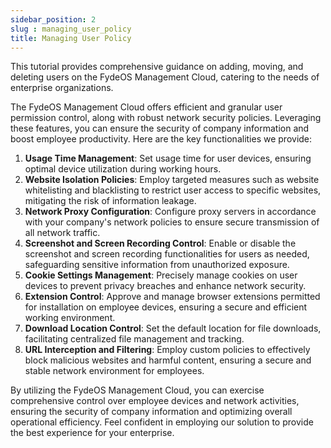 ```yaml
---
sidebar_position: 2
slug : managing_user_policy
title: Managing User Policy
---
```


This tutorial provides comprehensive guidance on adding, moving, and deleting users on the FydeOS Management Cloud, catering to the needs of enterprise organizations.

The FydeOS Management Cloud offers efficient and granular user permission control, along with robust network security policies. Leveraging these features, you can ensure the security of company information and boost employee productivity. Here are the key functionalities we provide:

1. **Usage Time Management**: Set usage time for user devices, ensuring optimal device utilization during working hours.
2. **Website Isolation Policies**: Employ targeted measures such as website whitelisting and blacklisting to restrict user access to specific websites, mitigating the risk of information leakage.
3. **Network Proxy Configuration**: Configure proxy servers in accordance with your company's network policies to ensure secure transmission of all network traffic.
4. **Screenshot and Screen Recording Control**: Enable or disable the screenshot and screen recording functionalities for users as needed, safeguarding sensitive information from unauthorized exposure.
5. **Cookie Settings Management**: Precisely manage cookies on user devices to prevent privacy breaches and enhance network security.
6. **Extension Control**: Approve and manage browser extensions permitted for installation on employee devices, ensuring a secure and efficient working environment.
7. **Download Location Control**: Set the default location for file downloads, facilitating centralized file management and tracking.
8. **URL Interception and Filtering**: Employ custom policies to effectively block malicious websites and harmful content, ensuring a secure and stable network environment for employees.

By utilizing the FydeOS Management Cloud, you can exercise comprehensive control over employee devices and network activities, ensuring the security of company information and optimizing overall operational efficiency. Feel confident in employing our solution to provide the best experience for your enterprise.